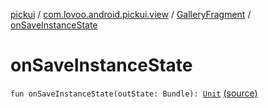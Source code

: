 [pickui](../../index.md) / [com.lovoo.android.pickui.view](../index.md) / [GalleryFragment](index.md) / [onSaveInstanceState](./on-save-instance-state.md)

# onSaveInstanceState

`fun onSaveInstanceState(outState: Bundle): `[`Unit`](https://kotlinlang.org/api/latest/jvm/stdlib/kotlin/-unit/index.html) [(source)](https://github.com/lovoo/android-pickpic/blob/master/pickui/pickui/src/main/kotlin/com/lovoo/android/pickui/view/GalleryFragment.kt#L117)